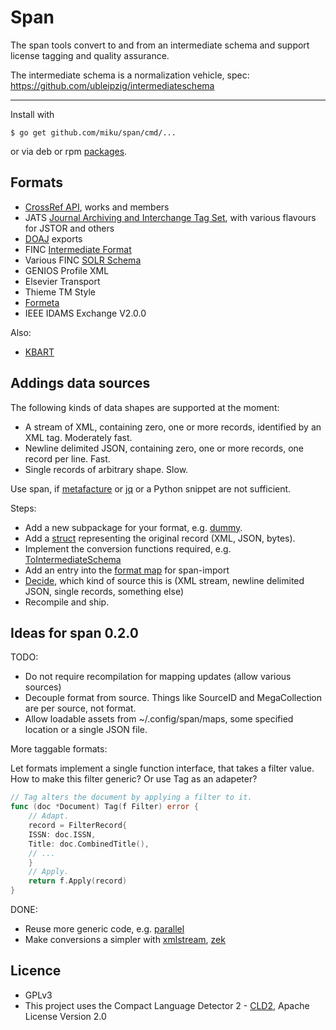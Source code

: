 Span
====

The span tools convert to and from an intermediate schema and support license
tagging and quality assurance.

The intermediate schema is a normalization vehicle, spec: https://github.com/ubleipzig/intermediateschema

----

Install with

    $ go get github.com/miku/span/cmd/...

or via deb or rpm [packages](https://github.com/miku/span/releases).

Formats
-------

* [CrossRef API](http://api.crossref.org/), works and members
* JATS [Journal Archiving and Interchange Tag Set](http://jats.nlm.nih.gov/archiving/versions.html), with various flavours for JSTOR and others
* [DOAJ](http://doaj.org/) exports
* FINC [Intermediate Format](https://github.com/ubleipzig/intermediateschema)
* Various FINC [SOLR Schema](https://github.com/finc/index/blob/master/schema.xml)
* GENIOS Profile XML
* Elsevier Transport
* Thieme TM Style
* [Formeta](https://github.com/culturegraph)
* IEEE IDAMS Exchange V2.0.0

Also:

* [KBART](http://www.uksg.org/KBART)

Addings data sources
--------------------

The following kinds of data shapes are supported at the moment:

* A stream of XML, containing zero, one or more records, identified by an XML
tag. Moderately fast.
* Newline delimited JSON, containing zero, one or more records, one record per
line. Fast.
* Single records of arbitrary shape. Slow.

Use span, if
[metafacture](https://github.com/culturegraph/metafacture-core/wiki) or
[jq](https://stedolan.github.io/jq/) or a Python snippet are not sufficient.

Steps:

* Add a new subpackage for your format, e.g. [dummy](https://github.com/miku/span/tree/master/formats/dummy).
* Add a [struct](https://github.com/miku/span/blob/9f07e35be39c184686b05e759b4d826b1de1a905/formats/dummy/example.go#L12-L15) representing the original record (XML, JSON, bytes).
* Implement the conversion functions required, e.g. [ToIntermediateSchema](https://github.com/miku/span/blob/9f07e35be39c184686b05e759b4d826b1de1a905/formats/dummy/example.go#L17-L22)
* Add an entry into the [format map](https://github.com/miku/span/blob/f89ef0337249ba5f75d05d8a3db7c85b5c389eaa/cmd/span-import/main.go#L59) for span-import
* [Decide](https://github.com/miku/span/blob/9f07e35be39c184686b05e759b4d826b1de1a905/cmd/span-import/main.go#L202),
which kind of source this is (XML stream, newline delimited JSON, single
records, something else)
* Recompile and ship.

Ideas for span 0.2.0
--------------------

TODO:

* Do not require recompilation for mapping updates (allow various sources)
* Decouple format from source. Things like SourceID and MegaCollection are per source, not format.
* Allow loadable assets from ~/.config/span/maps, some specified location or a single JSON file.

More taggable formats:

Let formats implement a single function interface, that takes a filter value.
How to make this filter generic? Or use Tag as an adapeter?

```go
// Tag alters the document by applying a filter to it.
func (doc *Document) Tag(f Filter) error {
    // Adapt.
    record = FilterRecord{
	ISSN: doc.ISSN,
	Title: doc.CombinedTitle(),
	// ...
    }
    // Apply.
    return f.Apply(record)
}
```

DONE:

* Reuse more generic code, e.g. [parallel](http://github.com/miku/parallel)
* Make conversions a simpler with [xmlstream](https://github.com/miku/xmlstream), [zek](https://github.com/miku/zek)

Licence
-------

* GPLv3
* This project uses the Compact Language Detector 2 - [CLD2](https://github.com/CLD2Owners/cld2), Apache License Version 2.0
